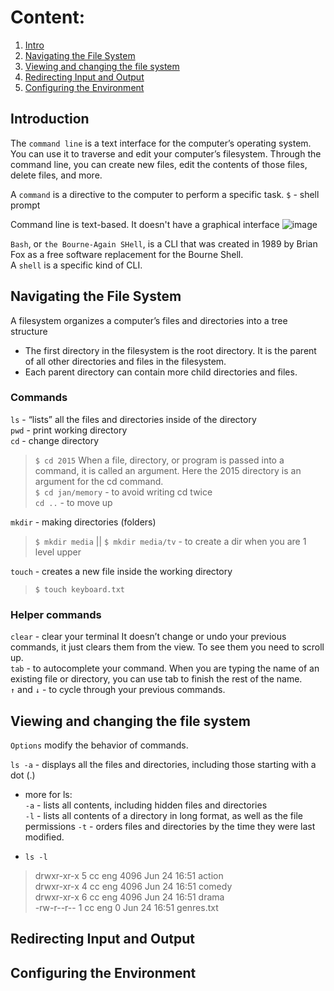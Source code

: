 # Content:

1. [Intro](#Introduction)
2. [Navigating the File System](#Navigating-the-File-System)
3. [Viewing and changing the file system](#Viewing-and-changing-the-file-system)
4. [Redirecting Input and Output](#Redirecting-Input-and-Output)
5. [Configuring the Environment](#Configuring-the-Environment)

## Introduction

The `command line` is a text interface for the computer’s operating system. You can use it to traverse and edit your computer’s filesystem. Through the command line, you can create new files, edit the contents of those files, delete files, and more.

 A `command` is a directive to the computer to perform a specific task.
 `$` - shell prompt

Command line is text-based. It doesn't have a graphical interface
![image](https://user-images.githubusercontent.com/55635400/114563579-34c0ef00-9c78-11eb-8834-0948c81f91d7.png)

`Bash`, or `the Bourne-Again SHell`, is a CLI that was created in 1989 by Brian Fox as a free software replacement for the Bourne Shell.  
A `shell` is a specific kind of CLI. 

## Navigating the File System

A filesystem organizes a computer’s files and directories into a tree structure

* The first directory in the filesystem is the root directory. It is the parent of all other directories and files in the filesystem.
* Each parent directory can contain more child directories and files.

### Commands  
`ls` - “lists” all the files and directories inside of the directory  
`pwd` - print working directory  
`cd` - change directory  
> `$ cd 2015` When a file, directory, or program is passed into a command, it is called an argument. Here the 2015 directory is an argument for the cd command.  
> `$ cd jan/memory` - to avoid writing cd twice  
> `cd ..` - to move up

`mkdir` - making directories (folders)
> `$ mkdir media` || `$ mkdir media/tv` - to create a dir when you are 1 level upper

`touch` - creates a new file inside the working directory
> `$ touch keyboard.txt`

### Helper commands
`clear` - clear your terminal It doesn’t change or undo your previous commands, it just clears them from the view. To see them you need to scroll up.  
`tab` - to autocomplete your command. When you are typing the name of an existing file or directory, you can use tab to finish the rest of the name.  
`↑` and `↓` - to cycle through your previous commands.


## Viewing and changing the file system

`Options` modify the behavior of commands.

`ls -a` - displays all the files and directories, including those starting with a dot (.)  

* more for ls:  
`-a` - lists all contents, including hidden files and directories  
`-l` - lists all contents of a directory in long format, as well as the file permissions
`-t` - orders files and directories by the time they were last modified.

* `ls -l`
>drwxr-xr-x 5  cc  eng  4096 Jun 24 16:51  action  
drwxr-xr-x 4  cc  eng  4096 Jun 24 16:51  comedy  
drwxr-xr-x 6  cc  eng  4096 Jun 24 16:51  drama  
-rw-r--r-- 1  cc  eng     0 Jun 24 16:51  genres.txt  

## Redirecting Input and Output



## Configuring the Environment
